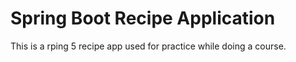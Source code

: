 # Spring Boot Recipe Application
This is a rping 5 recipe app used for practice while doing a course.
